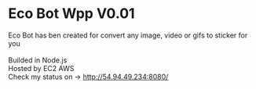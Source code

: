 # Eco Bot Wpp V0.01

Eco Bot has ben created for convert any image, video or gifs to sticker for you<br><br>
Builded in Node.js<br>
Hosted by EC2 AWS<br>
Check my status on -> http://54.94.49.234:8080/